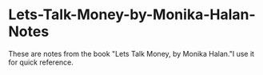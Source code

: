 # Lets-Talk-Money-by-Monika-Halan-Notes
These are notes from the book "Lets Talk Money, by Monika Halan."I use it for quick reference.
